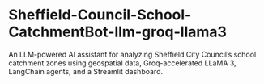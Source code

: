 # Sheffield-Council-School-CatchmentBot-llm-groq-llama3
An LLM-powered AI assistant for analyzing Sheffield City Council’s school catchment zones using geospatial data, Groq-accelerated LLaMA 3, LangChain agents, and a Streamlit dashboard.
